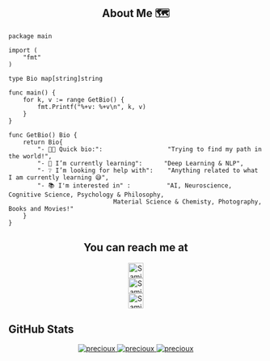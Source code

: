 <h2 align="center">About Me 🗺️</h2> 

```golang
package main

import (
	"fmt"
)

type Bio map[string]string

func main() {
	for k, v := range GetBio() {
		fmt.Printf("%+v: %+v\n", k, v)
	}
}

func GetBio() Bio {
	return Bio{
		"- 👩‍💻 Quick bio:":                  "Trying to find my path in the world!",
		"- 🌱 I’m currently learning":      "Deep Learning & NLP",
		"- ❔ I’m looking for help with":    "Anything related to what I am currently learning 😅",
		"- 📚 I'm interested in" :          "AI, Neuroscience, Cognitive Science, Psychology & Philosophy,
						     Material Science & Chemisty, Photography, Books and Movies!"
	}
}
`````
<h2 align="center">You can reach me at </h2>

<p align="center">

  <a href="https://www.linkedin.com/in/samin-mahdipour-8919a6133/">
    <img src="https://cdn.jsdelivr.net/npm/simple-icons@3.0.1/icons/linkedin.svg" alt="Samin Mahdipour's LinkedIn Profile" height="30" width="30" style="display:block">
  </a>

  <a href="https://www.kaggle.com/precioux">
    <img src="https://cdn4.iconfinder.com/data/icons/logos-and-brands-1/512/189_Kaggle_logo_logos-512.png" alt="Samin Mahdipour's Kaggle Profile" height="30" width="30" style="display:block">
  </a>
	
  <a href="mailto: uni.mahdipour@gmail.com">
    <img src="https://simpleicons.org/icons/gmail.svg" alt="Samin Mahdipour's Gmail" height="30" width="30" style="display:block">
  </a> 
  
</p>

## GitHub Stats

<!--
<summary><b>Precioux's Stats</b></summary>
<br/>
-->
<p align="center">
	<a href="https://github.com/Precioux">
	<img  src="https://github-readme-stats.vercel.app/api?username=precioux&show_icons=true&theme=graywhite" alt="precioux">
	<img  src="https://github-readme-streak-stats.herokuapp.com/?user=precioux" alt="precioux">
        <img  src="https://github-readme-stats.vercel.app/api/top-langs/?username=precioux&langs_count=10&theme=graywhite&layout=compact" alt="precioux">
	</a>
	<br/>
</p>
<br/>
<!--

